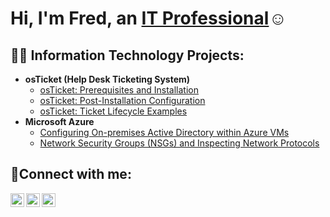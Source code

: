 <h1>Hi, I'm Fred, an <a href="https://linkedin.com/in/Fred">IT Professional</a>☺</h1>

<h2>👨‍💻 Information Technology Projects:</h2>

- <b>osTicket (Help Desk Ticketing System)</b>
  - [osTicket: Prerequisites and Installation](https://github.com/fredHolliday/osticket-prereqs)
  - [osTicket: Post-Installation Configuration](https://github.com/fredHolliday/post-install-config)
  - [osTicket: Ticket Lifecycle Examples](https://github.com/fredHolliday/ticket-lifecycle)
- <b>Microsoft Azure</b>
  - [Configuring On-premises Active Directory within Azure VMs](https://github.com/fredHolliday/configure-ad)
  - [Network Security Groups (NSGs) and Inspecting Network Protocols](https://github.com/fredHolliday/azure-network-protocols)

<h2>🤳Connect with me:</h2>

[<img align="left" alt="Josh | Twitter" width="22px" src="https://cdn.jsdelivr.net/npm/simple-icons@v3/icons/twitter.svg" />][twitter]
[<img align="left" alt="Josh | LinkedIn" width="22px" src="https://cdn.jsdelivr.net/npm/simple-icons@v3/icons/linkedin.svg" />][linkedin]
[<img align="left" alt="Josh | Instagram" width="22px" src="https://cdn.jsdelivr.net/npm/simple-icons@v3/icons/instagram.svg" />][instagram]

[twitter]: https://twitter.com/fred
[instagram]: https://www.instagram.com/fred
[linkedin]: https://linkedin.com/in/fred
